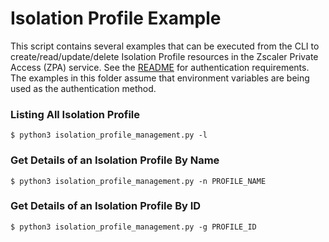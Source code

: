 Isolation Profile Example
=========================

This script contains several examples that can be executed from the CLI to create/read/update/delete Isolation Profile resources in the Zscaler Private Access (ZPA) service. See the [README](../README.md) for authentication requirements. The examples in this folder assume that environment variables are being used as the authentication method.

### Listing All Isolation Profile

```shell
$ python3 isolation_profile_management.py -l
```

### Get Details of an Isolation Profile By Name

```shell
$ python3 isolation_profile_management.py -n PROFILE_NAME
```

### Get Details of an Isolation Profile By ID

```shell
$ python3 isolation_profile_management.py -g PROFILE_ID
```
